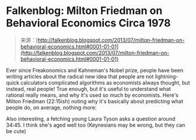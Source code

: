 <!--yml
category: 未分类
date: 2024-05-12 20:04:06
-->

# Falkenblog: Milton Friedman on Behavioral Economics Circa 1978

> 来源：[http://falkenblog.blogspot.com/2013/07/milton-friedman-on-behavioral-economics.html#0001-01-01](http://falkenblog.blogspot.com/2013/07/milton-friedman-on-behavioral-economics.html#0001-01-01)

Ever since Freakonomics and Kahneman's Nobel prize, people have been writing articles about the radical new idea that people are not lightning-quick calculators complicated algorithms as economists always thought, but instead, real people! True enough, but it's useful to understand what rational really means, and why it's used so much by economists. Here's Milton Friedman (22:15ish) noting why it's basically about predicting what people do, on average, nothing more:

Also interesting, a fetching young Laura Tyson asks a question around 34:45\. I think she's aged well too (Keynesians may be wrong, but they can be cute)